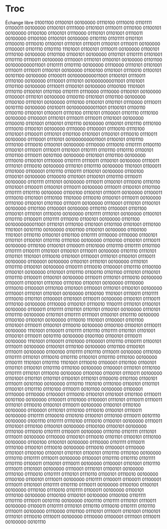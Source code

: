 # Troc
Échange libre
01001100 01100101 00100000 01110100 01110010 01101111 01100011 00100000 01100101 01111000 01101001 01110011 01110100 01100101 00100000 01100100 01100101 01110000 01110101 01101001 01110011 00100000 01100100 01100101 00100000 01101110 01101111 01101101 01100010 01110010 01100101 01110101 01110011 01100101 01110011 00100000 01100001 01101110 01101110 11101001 01100101 01110011 00100000 01100101 01110100 00100000 01101100 01100101 00100000 01101101 01101111 01101001 01101110 01110011 00100000 01110001 01110101 01100101 00100000 01101100 0010000000011001 01101111 01101110 00100000 01110000 01110101 01101001 01110011 01110011 01100101 00100000 01100100 01101001 01110010 01100101 00101100 00100000 01100011 0010000000011001 01100101 01110011 01110100 00100000 01110001 01110101 0010000000011001 01101001 01101100 00100000 01110011 01100101 00100000 01100100 11101001 01110110 01100101 01101100 01101111 01110000 01110000 01100101 00100000 01100001 01110101 00100000 01100110 01101001 01101100 00100000 01100100 01110101 00100000 01110100 01100101 01101101 01110000 01110011 00101110 00100000 01010011 0010000000011001 01100101 01100110 01100110 01100101 01100011 01110100 01110101 01100001 01101110 01110100 00100000 01100001 01110101 01110011 01110011 01101001 00100000 01100010 01101001 01100101 01101110 00100000 01100101 01101110 01110100 01110010 01100101 00100000 01110000 01100001 01110010 01110100 01101001 01100011 01110101 01101100 01101001 01100101 01110010 01110011 00100000 01110001 01110101 0010000000011001 01100101 01101110 01110100 01110010 01100101 00100000 01110000 01110010 01101111 01100110 01100101 01110011 01110011 01101001 01101111 01101110 01101110 01100101 01101100 01110011 00101100 00100000 01101001 01101100 00100000 01110010 01100101 01110000 01101111 01110011 01100101 00100000 01110011 01110101 01110010 00100000 01110101 01101110 00100000 11101001 01100011 01101000 01100001 01101110 01100111 01100101 00100000 01100100 01100101 00100000 01100010 01101001 01100101 01101110 01110011 00100000 01101111 01110101 00100000 01110011 01100101 01110010 01110110 01101001 01100011 01100101 01110011 00100000 01110011 01100101 01101100 01101111 01101110 00100000 01100100 01100101 01110011 00100000 01100011 01110010 01101001 01110100 11101000 01110010 01100101 01110011 00100000 01110100 01100101 01101100 01110011 00100000 01110001 01110101 01100101 00100000 01101100 01100001 00100000 01110110 01100001 01101100 01100101 01110101 01110010 00100000 01101111 01110101 00100000 01100101 01101110 01100011 01101111 01110010 01100101 00100000 01101100 0010000000011001 01110101 01110100 01101001 01101100 01101001 01110100 11101001 00101110 00100000 01001100 01100101 00100000 01100100 11101001 01110110 01100101 01101100 01101111 01110000 01110000 01100101 01101101 01100101 01101110 01110100 00100000 01100100 01100101 01110011 00100000 01110100 01100101 01100011 01101000 01101110 01101111 01101100 01101111 01100111 01101001 01100101 01110011 00100000 01101110 01110101 01101101 11101001 01110010 01101001 01110001 01110101 01100101 01110011 00100000 01100001 00100000 01100101 01110101 00100000 01110101 01101110 01100101 00100000 01100111 01110010 01100001 01101110 01100100 01100101 00100000 01101001 01101110 01100110 01101100 01110101 01100101 01101110 01100011 01100101 00100000 01110011 01110101 01110010 00100000 01100011 01100101 01110100 01110100 01100101 00100000 01110000 01110010 01100001 01110100 01101001 01110001 01110101 01100101 00100000 01110001 01110101 01101001 00100000 01100100 11101001 01110011 01101111 01110010 01101101 01100001 01101001 01110011 00100000 01100101 01110011 01110100 00100000 01110000 01100101 01110010 11100111 01110101 01100101 00100000 01100011 01101111 01101101 01101101 01100101 00100000 01110101 01101110 00100000 01101101 01101111 01111001 01100101 01101110 00100000 01100100 01100101 00100000 01110010 11101001 01100001 01101100 01101001 01110011 01100101 01110010 00100000 01100100 01100101 01110011 00100000 11101001 01100011 01101111 01101110 01101111 01101101 01101001 01100101 01110011 00101110 00100000 01001100 01100101 01110011 00100000 11101001 01100011 01101000 01100001 01101110 01100111 01100101 01110011 00100000 01100101 01110100 00100000 01101100 01100101 01110011 00100000 01100100 01101111 01101110 01110011 00100000 01110100 01101111 01110101 01110010 01101110 01100101 01101110 01110100 00100000 01100111 11101001 01101110 11101001 01110010 01100001 01101100 01100101 01101101 01100101 01101110 01110100 00100000 01100001 01110101 01110100 01101111 01110101 01110010 00100000 01100100 01100101 01110011 00100000 01101001 01101101 01101101 01100101 01110101 01100010 01101100 01100101 01110011 00101100 00100000 01110110 11101010 01110100 01100101 01101101 01100101 01101110 01110100 01110011 00101100 00100000 01100001 01110000 01110000 01100001 01110010 01100101 01101001 01101100 01110011 00101100 00100000 01100011 01101000 01100001 01110101 01110011 01110011 01110101 01110010 01100101 01110011 00100000 01100101 01110100 00100000 01100001 01110101 01110100 01110010 01100101 01110011 00100000 01101111 01100010 01101010 01100101 01110100 01110011 00101110 00100000 01001110 01101111 01110100 01110010 01100101 00100000 01110011 01101001 01110100 01100101 00100000 01100100 01100101 00100000 01110100 01110010 01101111 01100011 00100000 01110110 01101111 01110101 01110011 00100000 01110000 01100101 01110010 01101101 01100101 01110100 00100000 01100100 01100101 00100000 01110000 01101111 01110011 01110100 01100101 01110010 00100000 01110010 01100001 01110000 01101001 01100100 01100101 01101101 01100101 01101110 01110100 00100000 01110110 01101111 01110011 00100000 01100001 01101110 01101110 01101111 01101110 01100011 01100101 01110011 00100000 01100001 01101001 01101110 01110011 01101001 00100000 01110001 01110101 01100101 00100000 01110100 01110010 01101111 01110101 01110110 01100101 01110010 00100000 01100100 01100101 01110011 00100000 01101111 01100011 01100011 01100001 01110011 01101001 01101111 01101110 01110011 00100000 01100100 01100101 00100000 01110100 01110010 01101111 01100011 00100000 01100101 01110100 00100000 01100100 01100101 00100000 01100100 01101111 01101110 01110011 00101110 00100000 01001110 01101111 01110101 01110011 00100000 01100011 01101111 01110101 01110110 01110010 01101111 01101110 01110011 00100000 01110000 01101100 01110101 01110011 01101001 01100101 01110101 01110010 01110011 00100000 01110000 01100001 01111001 01110011 00100000 00101110
